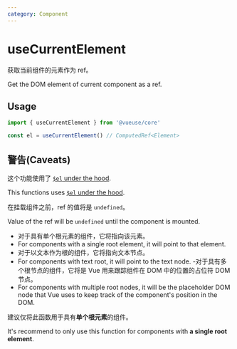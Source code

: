 ```yaml
---
category: Component
---
```


# useCurrentElement

获取当前组件的元素作为 ref。

Get the DOM element of current component as a ref.

## Usage

```ts
import { useCurrentElement } from '@vueuse/core'

const el = useCurrentElement() // ComputedRef<Element>
```

## 警告(Caveats)

这个功能使用了 [`$el` under the hood](https://vuejs.org/api/component-instance.html#el).

This functions uses [`$el` under the hood](https://vuejs.org/api/component-instance.html#el).

在挂载组件之前，ref 的值将是 `undefined`。

Value of the ref will be `undefined` until the component is mounted.

- 对于具有单个根元素的组件，它将指向该元素。
- For components with a single root element, it will point to that element.
- 对于以文本作为根的组件，它将指向文本节点。
- For components with text root, it will point to the text node.
-对于具有多个根节点的组件，它将是 Vue 用来跟踪组件在 DOM 中的位置的占位符 DOM 节点。
- For components with multiple root nodes, it will be the placeholder DOM node that Vue uses to keep track of the component's position in the DOM.

建议仅将此函数用于具有**单个根元素**的组件。

It's recommend to only use this function for components with **a single root element**.
